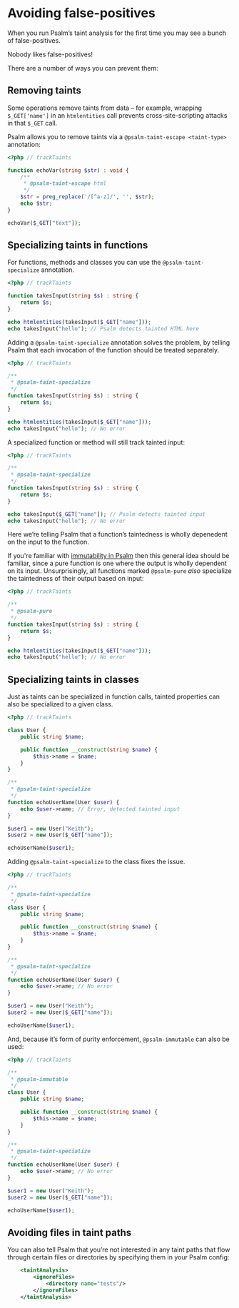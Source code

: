 # Avoiding false-positives

When you run Psalm’s taint analysis for the first time you may see a bunch of false-positives.

Nobody likes false-positives!

There are a number of ways you can prevent them:

## Removing taints

Some operations remove taints from data – for example, wrapping `$_GET['name']` in an `htmlentities` call prevents cross-site-scripting attacks in that `$_GET` call.

Psalm allows you to remove taints via a `@psalm-taint-escape <taint-type>` annotation:

```php
<?php // trackTaints

function echoVar(string $str) : void {
    /**
     * @psalm-taint-escape html
     */
    $str = preg_replace('/[^a-z]/', '', $str);
    echo $str;
}

echoVar($_GET["text"]);
```

## Specializing taints in functions

For functions, methods and classes you can use the `@psalm-taint-specialize` annotation.

```php
<?php // trackTaints

function takesInput(string $s) : string {
    return $s;
}

echo htmlentities(takesInput($_GET["name"]));
echo takesInput("hello"); // Psalm detects tainted HTML here
```

Adding a `@psalm-taint-specialize` annotation solves the problem, by telling Psalm that each invocation of the function should be treated separately.

```php
<?php // trackTaints

/**
 * @psalm-taint-specialize
 */
function takesInput(string $s) : string {
    return $s;
}

echo htmlentities(takesInput($_GET["name"]));
echo takesInput("hello"); // No error
```

A specialized function or method will still track tainted input:

```php
<?php // trackTaints

/**
 * @psalm-taint-specialize
 */
function takesInput(string $s) : string {
    return $s;
}

echo takesInput($_GET["name"]); // Psalm detects tainted input
echo takesInput("hello"); // No error
```

Here we’re telling Psalm that a function’s taintedness is wholly depenedent on the input to the function.

If you're familiar with [immutability in Psalm](https://psalm.dev/articles/immutability-and-beyond) then this general idea should be familiar, since a pure function is one where the output is wholly dependent on its input. Unsurprisingly, all functions marked `@psalm-pure` _also_ specialize the taintedness of their output based on input:

```php
<?php // trackTaints

/**
 * @psalm-pure
 */
function takesInput(string $s) : string {
    return $s;
}

echo htmlentities(takesInput($_GET["name"]));
echo takesInput("hello"); // No error
```

## Specializing taints in classes

Just as taints can be specialized in function calls, tainted properties can also be specialized to a given class.

```php
<?php // trackTaints

class User {
    public string $name;

    public function __construct(string $name) {
        $this->name = $name;
    }
}

/**
 * @psalm-taint-specialize
 */
function echoUserName(User $user) {
    echo $user->name; // Error, detected tainted input
}

$user1 = new User("Keith");
$user2 = new User($_GET["name"]);

echoUserName($user1);
```

Adding `@psalm-taint-specialize` to the class fixes the issue.

```php
<?php // trackTaints

/**
 * @psalm-taint-specialize
 */
class User {
    public string $name;

    public function __construct(string $name) {
        $this->name = $name;
    }
}

/**
 * @psalm-taint-specialize
 */
function echoUserName(User $user) {
    echo $user->name; // No error
}

$user1 = new User("Keith");
$user2 = new User($_GET["name"]);

echoUserName($user1);
```

And, because it’s form of purity enforcement, `@psalm-immutable` can also be used:

```php
<?php // trackTaints

/**
 * @psalm-immutable
 */
class User {
    public string $name;

    public function __construct(string $name) {
        $this->name = $name;
    }
}

/**
 * @psalm-taint-specialize
 */
function echoUserName(User $user) {
    echo $user->name; // No error
}

$user1 = new User("Keith");
$user2 = new User($_GET["name"]);

echoUserName($user1);
```

## Avoiding files in taint paths

You can also tell Psalm that you’re not interested in any taint paths that flow through certain files or directories by specifying them in your Psalm config:

```xml
    <taintAnalysis>
        <ignoreFiles>
            <directory name="tests"/>
        </ignoreFiles>
    </taintAnalysis>
```
